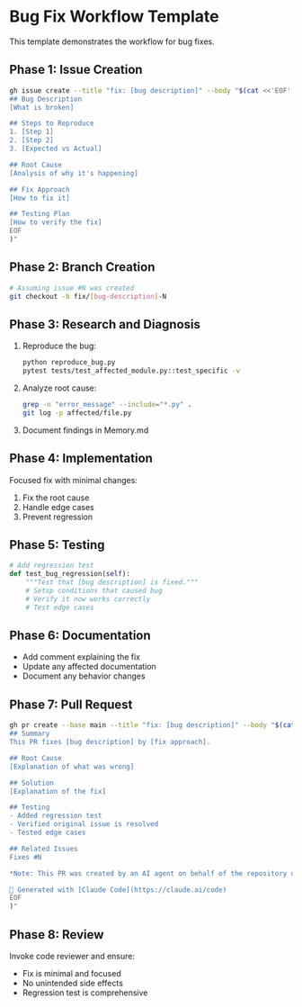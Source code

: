 # Bug Fix Workflow Template

This template demonstrates the workflow for bug fixes.

## Phase 1: Issue Creation

```bash
gh issue create --title "fix: [bug description]" --body "$(cat <<'EOF'
## Bug Description
[What is broken]

## Steps to Reproduce
1. [Step 1]
2. [Step 2]
3. [Expected vs Actual]

## Root Cause
[Analysis of why it's happening]

## Fix Approach
[How to fix it]

## Testing Plan
[How to verify the fix]
EOF
)"
```

## Phase 2: Branch Creation

```bash
# Assuming issue #N was created
git checkout -b fix/[bug-description]-N
```

## Phase 3: Research and Diagnosis

1. Reproduce the bug:
   ```bash
   python reproduce_bug.py
   pytest tests/test_affected_module.py::test_specific -v
   ```

2. Analyze root cause:
   ```bash
   grep -n "error_message" --include="*.py" .
   git log -p affected/file.py
   ```

3. Document findings in Memory.md

## Phase 4: Implementation

Focused fix with minimal changes:
1. Fix the root cause
2. Handle edge cases
3. Prevent regression

## Phase 5: Testing

```python
# Add regression test
def test_bug_regression(self):
    """Test that [bug description] is fixed."""
    # Setup conditions that caused bug
    # Verify it now works correctly
    # Test edge cases
```

## Phase 6: Documentation

- Add comment explaining the fix
- Update any affected documentation
- Document any behavior changes

## Phase 7: Pull Request

```bash
gh pr create --base main --title "fix: [bug description]" --body "$(cat <<'EOF'
## Summary
This PR fixes [bug description] by [fix approach].

## Root Cause
[Explanation of what was wrong]

## Solution
[Explanation of the fix]

## Testing
- Added regression test
- Verified original issue is resolved
- Tested edge cases

## Related Issues
Fixes #N

*Note: This PR was created by an AI agent on behalf of the repository owner.*

🤖 Generated with [Claude Code](https://claude.ai/code)
EOF
)"
```

## Phase 8: Review

Invoke code reviewer and ensure:
- Fix is minimal and focused
- No unintended side effects
- Regression test is comprehensive